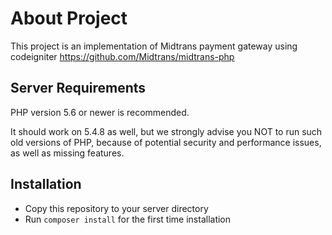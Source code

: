# About Project

This project is an implementation of Midtrans payment gateway using codeigniter
https://github.com/Midtrans/midtrans-php

## Server Requirements

PHP version 5.6 or newer is recommended.

It should work on 5.4.8 as well, but we strongly advise you NOT to run such old versions of PHP, because of potential security and performance issues, as well as missing features.

## Installation

- Copy this repository to your server directory
- Run `composer install` for the first time installation
